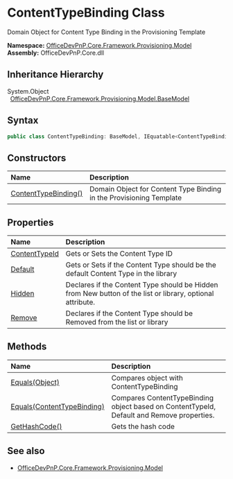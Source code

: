 # ContentTypeBinding Class
 Domain Object for Content Type Binding in the Provisioning Template   

**Namespace:** [OfficeDevPnP.Core.Framework.Provisioning.Model](OfficeDevPnP.Core.Framework.Provisioning.Model.md)  
**Assembly:** OfficeDevPnP.Core.dll  
## Inheritance Hierarchy
System.Object  
&ensp;[OfficeDevPnP.Core.Framework.Provisioning.Model.BaseModel](OfficeDevPnP.Core.Framework.Provisioning.Model.BaseModel.md)  
## Syntax
```C#
public class ContentTypeBinding: BaseModel, IEquatable<ContentTypeBinding>
```
## Constructors
|**Name**|**Description**|
|:-----|:-----|
| [ContentTypeBinding()](OfficeDevPnP.Core.Framework.Provisioning.Model.ContentTypeBinding.ctor1.md) |  Domain Object for Content Type Binding in the Provisioning Template 
## Properties
|**Name**|**Description**|
|:-----|:-----|
| [ContentTypeId](OfficeDevPnP.Core.Framework.Provisioning.Model.ContentTypeBinding.ContentTypeId.md) | Gets or Sets the Content Type ID
| [Default](OfficeDevPnP.Core.Framework.Provisioning.Model.ContentTypeBinding.Default.md) | Gets or Sets if the Content Type should be the default Content Type in the library
| [Hidden](OfficeDevPnP.Core.Framework.Provisioning.Model.ContentTypeBinding.Hidden.md) | Declares if the Content Type should be Hidden from New button of the list or library, optional attribute.
| [Remove](OfficeDevPnP.Core.Framework.Provisioning.Model.ContentTypeBinding.Remove.md) | Declares if the Content Type should be Removed from the list or library
## Methods
|**Name**|**Description**|
|:-----|:-----|
| [Equals(Object)](OfficeDevPnP.Core.Framework.Provisioning.Model.ContentTypeBinding.3520ddbb.md) | Compares object with ContentTypeBinding
| [Equals(ContentTypeBinding)](OfficeDevPnP.Core.Framework.Provisioning.Model.ContentTypeBinding.5d983b29.md) | Compares ContentTypeBinding object based on ContentTypeId, Default and Remove properties.
| [GetHashCode()](OfficeDevPnP.Core.Framework.Provisioning.Model.ContentTypeBinding.1c6872bd.md) | Gets the hash code
## See also
- [OfficeDevPnP.Core.Framework.Provisioning.Model](OfficeDevPnP.Core.Framework.Provisioning.Model.md)
